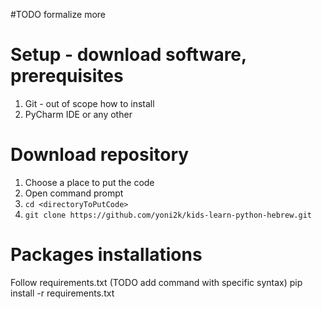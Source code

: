 #TODO formalize more

# Setup - download software, prerequisites 
1. Git - out of scope how to install
2. PyCharm IDE or any other 

# Download repository
1. Choose a place to put the code
2. Open command prompt
3. `cd <directoryToPutCode>`
4. `git clone https://github.com/yoni2k/kids-learn-python-hebrew.git`

# Packages installations
Follow requirements.txt (TODO add command with specific syntax)
pip install -r requirements.txt